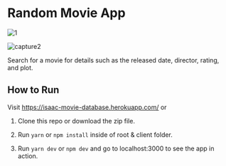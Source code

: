 # Random Movie App

![1](https://user-images.githubusercontent.com/28583016/46820219-83edd800-cd3a-11e8-9844-09dd0101cddc.PNG)

![capture2](https://user-images.githubusercontent.com/28583016/43293569-d8c446b6-90ef-11e8-9dc4-accc18eb1d3d.PNG)

Search for a movie for details such as the released date, director, rating, and plot. 

## How to Run

Visit https://isaac-movie-database.herokuapp.com/ or

1. Clone this repo or download the zip file.

2. Run `yarn` or `npm install` inside of root & client folder.

3. Run `yarn dev` or `npm dev` and go to localhost:3000 to see the app in action.
